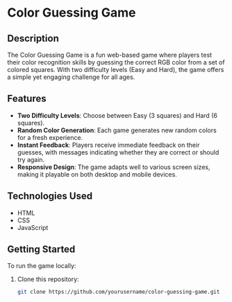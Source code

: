 # Color Guessing Game

## Description

The Color Guessing Game is a fun web-based game where players test their color recognition skills by guessing the correct RGB color from a set of colored squares. With two difficulty levels (Easy and Hard), the game offers a simple yet engaging challenge for all ages.

## Features

- **Two Difficulty Levels**: Choose between Easy (3 squares) and Hard (6 squares).
- **Random Color Generation**: Each game generates new random colors for a fresh experience.
- **Instant Feedback**: Players receive immediate feedback on their guesses, with messages indicating whether they are correct or should try again.
- **Responsive Design**: The game adapts well to various screen sizes, making it playable on both desktop and mobile devices.

## Technologies Used

- HTML
- CSS
- JavaScript

## Getting Started

To run the game locally:

1. Clone this repository:
   ```bash
   git clone https://github.com/yourusername/color-guessing-game.git
